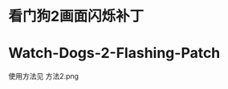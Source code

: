 # 看门狗2画面闪烁补丁
# Watch-Dogs-2-Flashing-Patch
使用方法见 <a hrdf="https://github.com/user-attachments/assets/088d4499-ff01-4bfd-ba7d-be916658bd63" >方法2.png </a>
